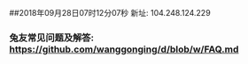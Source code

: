 ##2018年09月28日07时12分07秒 新址: 104.248.124.229
### 兔友常见问题及解答: https://github.com/wanggonging/d/blob/w/FAQ.md
